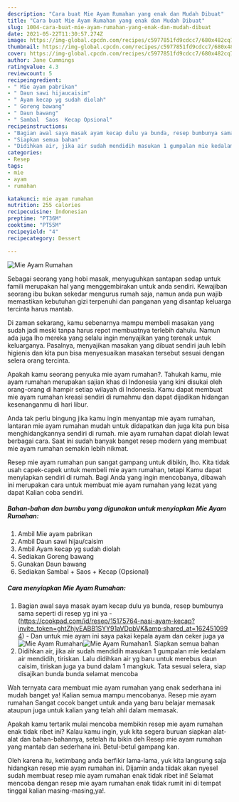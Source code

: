 ```yaml
---
description: "Cara buat Mie Ayam Rumahan yang enak dan Mudah Dibuat"
title: "Cara buat Mie Ayam Rumahan yang enak dan Mudah Dibuat"
slug: 1004-cara-buat-mie-ayam-rumahan-yang-enak-dan-mudah-dibuat
date: 2021-05-22T11:30:57.274Z
image: https://img-global.cpcdn.com/recipes/c5977851fd9cdcc7/680x482cq70/mie-ayam-rumahan-foto-resep-utama.jpg
thumbnail: https://img-global.cpcdn.com/recipes/c5977851fd9cdcc7/680x482cq70/mie-ayam-rumahan-foto-resep-utama.jpg
cover: https://img-global.cpcdn.com/recipes/c5977851fd9cdcc7/680x482cq70/mie-ayam-rumahan-foto-resep-utama.jpg
author: Jane Cummings
ratingvalue: 4.3
reviewcount: 5
recipeingredient:
- " Mie ayam pabrikan"
- " Daun sawi hijaucaisim"
- " Ayam kecap yg sudah diolah"
- " Goreng bawang"
- " Daun bawang"
- " Sambal  Saos  Kecap Opsional"
recipeinstructions:
- "Bagian awal saya masak ayam kecap dulu ya bunda, resep bumbunya sama seperti di resep yg ini ya (https://cookpad.com/id/resep/15175764-nasi-ayam-kecap?invite_token=ghtZhjvEABB1SYY91aVDpbVK&amp;shared_at=1624510994) Dan untuk mie ayam ini saya pakai kepala ayam dan ceker juga ya"
- "Siapkan semua bahan"
- "Didihkan air, jika air sudah mendidih masukan 1 gumpalan mie kedalam air mendidih, tiriskan. Lalu didihkan air yg baru untuk merebus daun caisim, tiriskan juga ya bund dalam 1 mangkuk. Tata sesuai selera, siap disajikan bunda bunda selamat mencoba"
categories:
- Resep
tags:
- mie
- ayam
- rumahan

katakunci: mie ayam rumahan 
nutrition: 255 calories
recipecuisine: Indonesian
preptime: "PT36M"
cooktime: "PT55M"
recipeyield: "4"
recipecategory: Dessert

---
```



![Mie Ayam Rumahan](https://img-global.cpcdn.com/recipes/c5977851fd9cdcc7/680x482cq70/mie-ayam-rumahan-foto-resep-utama.jpg)

Sebagai seorang yang hobi masak, menyuguhkan santapan sedap untuk famili merupakan hal yang menggembirakan untuk anda sendiri. Kewajiban seorang ibu bukan sekedar mengurus rumah saja, namun anda pun wajib memastikan kebutuhan gizi terpenuhi dan panganan yang disantap keluarga tercinta harus mantab.

Di zaman  sekarang, kamu sebenarnya mampu membeli masakan yang sudah jadi meski tanpa harus repot membuatnya terlebih dahulu. Namun ada juga lho mereka yang selalu ingin menyajikan yang terenak untuk keluarganya. Pasalnya, menyajikan masakan yang dibuat sendiri jauh lebih higienis dan kita pun bisa menyesuaikan masakan tersebut sesuai dengan selera orang tercinta. 



Apakah kamu seorang penyuka mie ayam rumahan?. Tahukah kamu, mie ayam rumahan merupakan sajian khas di Indonesia yang kini disukai oleh orang-orang di hampir setiap wilayah di Indonesia. Kamu dapat membuat mie ayam rumahan kreasi sendiri di rumahmu dan dapat dijadikan hidangan kesenanganmu di hari libur.

Anda tak perlu bingung jika kamu ingin menyantap mie ayam rumahan, lantaran mie ayam rumahan mudah untuk didapatkan dan juga kita pun bisa menghidangkannya sendiri di rumah. mie ayam rumahan dapat diolah lewat berbagai cara. Saat ini sudah banyak banget resep modern yang membuat mie ayam rumahan semakin lebih nikmat.

Resep mie ayam rumahan pun sangat gampang untuk dibikin, lho. Kita tidak usah capek-capek untuk membeli mie ayam rumahan, tetapi Kamu dapat menyiapkan sendiri di rumah. Bagi Anda yang ingin mencobanya, dibawah ini merupakan cara untuk membuat mie ayam rumahan yang lezat yang dapat Kalian coba sendiri.

<!--inarticleads1-->

##### Bahan-bahan dan bumbu yang digunakan untuk menyiapkan Mie Ayam Rumahan:

1. Ambil  Mie ayam pabrikan
1. Ambil  Daun sawi hijau/caisim
1. Ambil  Ayam kecap yg sudah diolah
1. Sediakan  Goreng bawang
1. Gunakan  Daun bawang
1. Sediakan  Sambal + Saos + Kecap (Opsional)




<!--inarticleads2-->

##### Cara menyiapkan Mie Ayam Rumahan:

1. Bagian awal saya masak ayam kecap dulu ya bunda, resep bumbunya sama seperti di resep yg ini ya - (https://cookpad.com/id/resep/15175764-nasi-ayam-kecap?invite_token=ghtZhjvEABB1SYY91aVDpbVK&amp;shared_at=1624510994) - Dan untuk mie ayam ini saya pakai kepala ayam dan ceker juga ya
<img src="https://img-global.cpcdn.com/steps/ba625e2511a43eee/160x128cq70/mie-ayam-rumahan-langkah-memasak-1-foto.jpg" alt="Mie Ayam Rumahan"><img src="https://img-global.cpcdn.com/steps/f58319968faf6f48/160x128cq70/mie-ayam-rumahan-langkah-memasak-1-foto.jpg" alt="Mie Ayam Rumahan">1. Siapkan semua bahan
1. Didihkan air, jika air sudah mendidih masukan 1 gumpalan mie kedalam air mendidih, tiriskan. Lalu didihkan air yg baru untuk merebus daun caisim, tiriskan juga ya bund dalam 1 mangkuk. Tata sesuai selera, siap disajikan bunda bunda selamat mencoba




Wah ternyata cara membuat mie ayam rumahan yang enak sederhana ini mudah banget ya! Kalian semua mampu mencobanya. Resep mie ayam rumahan Sangat cocok banget untuk anda yang baru belajar memasak ataupun juga untuk kalian yang telah ahli dalam memasak.

Apakah kamu tertarik mulai mencoba membikin resep mie ayam rumahan enak tidak ribet ini? Kalau kamu ingin, yuk kita segera buruan siapkan alat-alat dan bahan-bahannya, setelah itu bikin deh Resep mie ayam rumahan yang mantab dan sederhana ini. Betul-betul gampang kan. 

Oleh karena itu, ketimbang anda berfikir lama-lama, yuk kita langsung saja hidangkan resep mie ayam rumahan ini. Dijamin anda tiidak akan nyesel sudah membuat resep mie ayam rumahan enak tidak ribet ini! Selamat mencoba dengan resep mie ayam rumahan enak tidak rumit ini di tempat tinggal kalian masing-masing,ya!.

